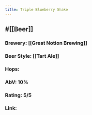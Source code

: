 ```yaml
---
title: Triple Blueberry Shake
---
```


## #[[Beer]]
### Brewery: [[Great Notion Brewing]]

### Beer Style: [[Tart Ale]]

### Hops: 

### AbV: 10%

### Rating: 5/5

### Link: 
